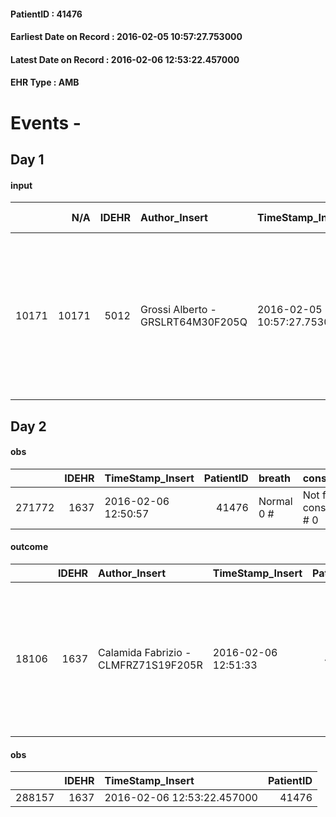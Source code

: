 
#### PatientID : 41476
#### Earliest Date on Record : 2016-02-05 10:57:27.753000
#### Latest Date on Record : 2016-02-06 12:53:22.457000
#### EHR Type : AMB

# Events - 

## Day 1

#### input
|       |    N/A |   IDEHR | Author_Insert                     | TimeStamp_Insert           | EHRType   |   PatientID |   IDDigitalSignDocument | persone_vicine   |   Unnamed: 0_x.1 |   IDANAMNESI_SOCIALE | Patient   | FamigliaAltro   | Paziente_T   | FamigliaAltro_T   |   Non_Rilevabile_x.1 | Note_Non_Rilevabile_x.1   | opt_Problemi   | chk_contr_sintomi   | opt_paziente_a   | opt_famiglia_a   | opt_adeguatezza   | opt_paziente_solo   | ds_note_con                                                  | opt_presente_assente   | Presenza_minori   | Caregiver_principale   | opt_capacita         | opt_risorse_ec   | ds_note_prio                                                                                                                                       | opt_paziente_ad   | opt_caregiver_ad   | opt_inv_civile   | Needs     | Domestic partnership   | Fragility                    |
|------:|-------:|--------:|:----------------------------------|:---------------------------|:----------|------------:|------------------------:|:-----------------|-----------------:|---------------------:|:----------|:----------------|:-------------|:------------------|---------------------:|:--------------------------|:---------------|:--------------------|:-----------------|:-----------------|:------------------|:--------------------|:-------------------------------------------------------------|:-----------------------|:------------------|:-----------------------|:---------------------|:-----------------|:---------------------------------------------------------------------------------------------------------------------------------------------------|:------------------|:-------------------|:-----------------|:----------|:-----------------------|:-----------------------------|
| 10171 |  10171 |    5012 | Grossi Alberto - GRSLRT64M30F205Q | 2016-02-05 10:57:27.753000 | AMB       |       41476 |                  264805 | N/A              |             2459 |                 1627 | Si#1      | Si#1            | No#0         | Si#1              |                    0 | NR                        | No#0           | controllo sintomi#0 | Indefinite#2     | Congruenti#1     | Da valutare#2     | No#0                | Vive con la moglie Evelina, non sono segnalati altri parenti | Presente#1             | No#0              | moglie Evelina         | Non incrementabile#2 | Adeguate#1       | Il paziente √® seguito dalla D.ssa Cesaris del Buzzi. Viene segnalato in fase terminale e probabilmente oggi la dottoressa inizier√† una sedazione | Totale#2          | Totale#2           | Si#1             | Clinici#0 | Coniuge/Convivente#0   | sovraccarico assistenziale#4 |


## Day 2

#### obs
|        |   IDEHR | TimeStamp_Insert    |   PatientID | breath     | consolability           | body_language   | facial_expression           |
|-------:|--------:|:--------------------|------------:|:-----------|:------------------------|:----------------|:----------------------------|
| 271772 |    1637 | 2016-02-06 12:50:57 |       41476 | Normal 0 # | Not for consolation # 0 | Relaxed # 0     | Smiling or inexpressive # 0 |

#### outcome
|       |   IDEHR | Author_Insert                        | TimeStamp_Insert    |   PatientID |   IDDigitalSignDocument |   IDPAI_VIDAS | opt_problem                    |   opt_problem_num | opt_obiettivo                |   opt_obiettivo_num | opt_stato_problema   |   opt_stato_problema_num | opt_interventi                                                                                                                                           |   opt_interventi_num |
|------:|--------:|:-------------------------------------|:--------------------|------------:|------------------------:|--------------:|:-------------------------------|------------------:|:-----------------------------|--------------------:|:---------------------|-------------------------:|:---------------------------------------------------------------------------------------------------------------------------------------------------------|---------------------:|
| 18106 |    1637 | Calamida Fabrizio - CLMFRZ71S19F205R | 2016-02-06 12:51:33 |       41476 |                  265962 |         20139 | Abnormal neurological # 30 = 0 |                 4 | Palliative sedation # 60 = 0 |                   4 | Open Problem # 1     |                        1 | PAI Implementation - properly I administer the drugs as prescription # 490 = 0; PAI Implementation - To evaluate the efficacy of drug delivery # 491 = 0 |                    4 |

#### obs
|        |   IDEHR | TimeStamp_Insert           |   PatientID |
|-------:|--------:|:---------------------------|------------:|
| 288157 |    1637 | 2016-02-06 12:53:22.457000 |       41476 |


